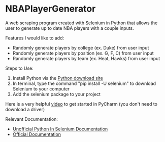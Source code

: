 # NBAPlayerGenerator
A web scraping program created with Selenium in Python that allows the user to generate up to date NBA players with a couple inputs.

Features I would like to add:
  - Randomly generate players by college (ex. Duke) from user input
  - Randomly generate players by position (ex. G, F, C) from user input
  - Randomly generate players by team (ex. Heat, Hawks) from user input

Steps to Use:
  1. Install Python via the [Python download site](https://www.python.org/downloads/)
  2. In terminal, type the command "pip install -U selenium" to download Selenium to your computer
  3. Add the selenium package to your project

Here is a very helpful [video](https://youtu.be/WgO5NjPWMhY) to get started in PyCharm (you don't need to download a driver)

Relevant Documentation:
  - [Unofficial Python In Selenium Documentation](https://selenium-python.readthedocs.io/index.html)
  - [Official Documentation](https://www.selenium.dev/)
